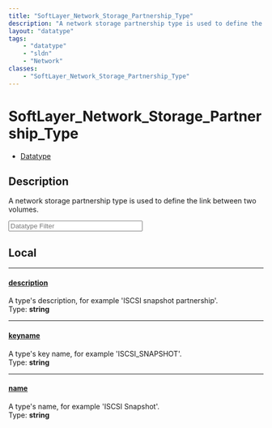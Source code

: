 ```yaml
---
title: "SoftLayer_Network_Storage_Partnership_Type"
description: "A network storage partnership type is used to define the link between two volumes."
layout: "datatype"
tags:
    - "datatype"
    - "sldn"
    - "Network"
classes:
    - "SoftLayer_Network_Storage_Partnership_Type"
---
```


# SoftLayer_Network_Storage_Partnership_Type
<div id='service-datatype'>
    <ul id='sldn-reference-tabs'>
        <li id='datatype'> <a href='/reference/datatypes/SoftLayer_Network_Storage_Partnership_Type' >Datatype</a></li>
    </ul>
</div>

## Description 
A network storage partnership type is used to define the link between two volumes. 





<!-- Filer BEGIN -->
<div class="view-filters">
        <div class="clearfix">
            <div class="search-input-box">
                <input placeholder="Datatype Filter" onkeyup="titleSearch(inputId='prop-input', divId='properties', elementClass='prop-row')" 
                    type="text" id="prop-input" value="" size="30" maxlength="128" class="form-text">
            </div>
        </div>
</div>
<!-- Filer END -->

<div id="properties" class="content">
<div id="localProperties" class="prop-content" >

## Local
<div class="prop-row">

-----
[description]: #description
#### [description]
A type's description, for example 'ISCSI snapshot partnership'.  
<span class="type-label">Type: </span>**string**


</div>
<div class="prop-row">

-----
[keyname]: #keyname
#### [keyname]
A type's key name, for example 'ISCSI_SNAPSHOT'.  
<span class="type-label">Type: </span>**string**


</div>
<div class="prop-row">

-----
[name]: #name
#### [name]
A type's name, for example 'ISCSI Snapshot'.  
<span class="type-label">Type: </span>**string**


</div>
</div>
<!-- LOCAL PROPERTY END -->

</div>



